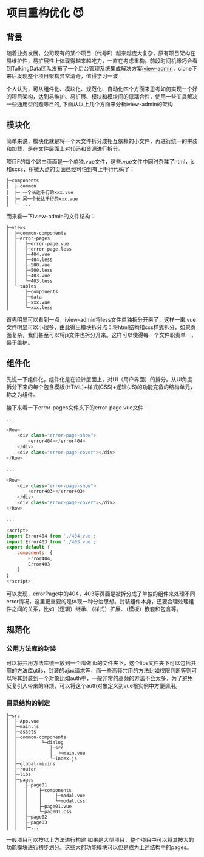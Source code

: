 # 项目重构优化 :smiling_imp:

## 背景
随着业务发展，公司现有的某个项目（代号F）越来越庞大复杂，原有项目架构在易维护性，易扩展性上体现得越来越吃力，一直在考虑重构。前段时间机缘巧合看到TalkingData团队发布了一个后台管理系统集成解决方案[iview-admin](https://github.com/iview/iview-admin)，clone下来后发现整个项目架构异常清奇，值得学习一波

个人认为，可从组件化、模块化、规范化、自动化四个方面来思考如何实现一个好的项目架构，达到易维护、易扩展、模块和模块间的低耦合性，使用一些工具解决一些通用型问题等目的, 下面从以上几个方面来分析iview-admin的架构

## 模块化

简单来说，模块化就是将一个大文件拆分成相互依赖的小文件，再进行统一的拼装和加载，是在文件层面上对代码和资源进行拆分。

项目F的每个路由页面是一个单独.vue文件，这些.vue文件中同时杂糅了html，js和scss，稍微大点的页面已经可怕到有上千行代码了：

```
├─components
│  ├─common
│  ├─ 一个长达千行的xxx.vue
│  ├─ 另一个长达千行的xxx.vue
│  └─ ...
```


而来看一下iview-admin的文件结构：

```
├─views
│  ├─common-components
│  ├─error-pages
│  │   ├─error-page.vue
│  │   ├─error-page.less
│  │   ├─404.vue
│  │   ├─404.less
│  │   ├─500.vue
│  │   ├─500.less
│  │   ├─403.vue
│  │   └─403.less
│  └─tables
│      ├─components
│      ├─data
│      ├─xxx.vue
│      └─xxx.less
```

首先明显可以看到一点，iview-admin将less文件单独拆分开来了，这样一来.vue文件明显可以小很多，由此得出模块拆分点：将html结构和css样式拆分，如果页面复杂，我们甚至可以将js文件也拆分开来。这样可以使得每一个文件职责单一，易于维护。

## 组件化

先说一下组件化，组件化是在设计层面上，对UI（用户界面）的拆分。从UI角度拆分下来的每个包含模板(HTML)+样式(CSS)+逻辑(JS)的功能完备的结构单元，称之为组件。

接下来看一下error-pages文件夹下的error-page.vue文件：

```js
...

<Row>
    <div class="error-page-show">
        <error404></error404>
    </div>
    <div class="error-page-cover"></div>
</Row>

...

<Row>
    <div class="error-page-show">
        <error403></error403>
    </div>
    <div class="error-page-cover"></div>
</Row>

...

<script>
import Error404 from './404.vue';
import Error403 from './403.vue';
export default {
    components: {
        Error404,
        Error403
    }
}
</script>
```

可以发现，errorPage中的404，403等页面是被拆分成了单独的组件来处理不同error情况，这里更重要的是体现一种分治思想。封装组件本身，还要合理处理组件之间的关系，比如（逻辑）继承、（样式）扩展、（模板）嵌套和包含等。


## 规范化

### 公用方法库的封装

可以将共用方法库统一放到一个叫做lib的文件夹下，这个libs文件夹下可以包括共用的方法库utils，封装的ajax请求等，而一些高频共用的方法比如权限判断等则可以将其封装到一个对象比如auth中，一般非常的高频的方法不会太多，为了避免反复引入带来的麻烦，可以将这个auth对象定义到vue根实例中方便调用。

### 目录结构的制定

```
├─src
│  ├─App.vue
│  ├─main.js
│  ├─assets
│  ├─common-components
│  │         └─dialog
│  │            ├─src
│  │            │  └─main.vue
│  │            └─index.js
│  ├─global-mixins
│  ├─router
│  ├─libs
│  ├─pages
│  │   ├─page01
│  │   │    ├─components
│  │   │    │     ├─modal.vue
│  │   │    │     └─modal.css
│  │   │    ├─page01.vue
│  │   │    └─page01.css
│  │   ├─page02
│  │   ├─page03
│  │   ├─...
```

一般项目可以按以上方法进行构建
如果是大型项目，整个项目中可以将其按大的功能模块进行初步划分。这些大的功能模块可以但是成为上述结构中的pages。
